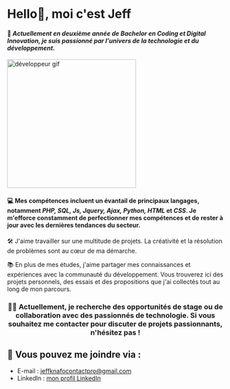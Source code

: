 # Hello👋, moi c'est Jeff

#### 🚀 *Actuellement en deuxième année de Bachelor en Coding et Digital Innovation, je suis passionné par l'univers de la technologie et du développement.*

<img src="https://devtechnosys.com/insights/wp-content/uploads/2022/09/PHP-Developers.gif" alt="développeur gif" width="300"/>

#### 💻 __Mes compétences__ incluent un évantail de principaux langages, notamment _PHP, SQL, Js, Jquery, Ajax, Python, HTML_ et _CSS_. Je m'efforce constamment de perfectionner mes compétences et de rester à jour avec les dernières tendances du secteur.

🛠️ J'aime travailler sur une multitude de projets. La créativité et la résolution de problèmes sont au cœur de ma démarche.

📚 En plus de mes études, j'aime partager mes connaissances et expériences avec la communauté du développement. Vous trouverez ici des projets personnels, des essais et des propositions que j'ai collectés tout au long de mon parcours.

<h3 align="center">👨‍💼 Actuellement, je recherche des opportunités de stage ou de collaboration avec des passionnés de technologie. Si vous souhaitez me contacter pour discuter de projets passionnants, n'hésitez pas !</h3>

## 📩 Vous pouvez me joindre via :
- E-mail : jeffknafocontactpro@gmail.com
- LinkedIn : [mon profil LinkedIn](https://www.linkedin.com/in/jeff-knafo-6316a1260/)